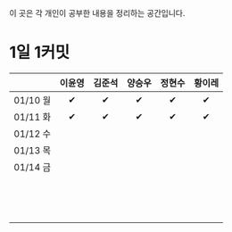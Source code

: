 이 곳은 각 개인이 공부한 내용을 정리하는 공간입니다.



# 1일 1커밋



|          | 이윤영 | 김준석 | 양승우 | 정현수 | 황이레 |
| :------: | :----: | :----: | :----: | :----: | :----: |
| 01/10 월 |   ✔    |   ✔    |   ✔    |   ✔    |   ✔    |
| 01/11 화 |   ✔    |   ✔    |   ✔    |   ✔    |   ✔    |
| 01/12 수 |        |        |        |        |        |
| 01/13 목 |        |        |        |        |        |
| 01/14 금 |        |        |        |        |        |
|          |        |        |        |        |        |
|          |        |        |        |        |        |
|          |        |        |        |        |        |
|          |        |        |        |        |        |
|          |        |        |        |        |        |
|          |        |        |        |        |        |
|          |        |        |        |        |        |
|          |        |        |        |        |        |
|          |        |        |        |        |        |
|          |        |        |        |        |        |
|          |        |        |        |        |        |
|          |        |        |        |        |        |
|          |        |        |        |        |        |
|          |        |        |        |        |        |



